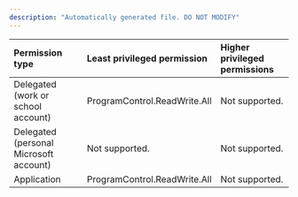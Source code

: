 ```yaml
---
description: "Automatically generated file. DO NOT MODIFY"
---
```


|Permission type|Least privileged permission|Higher privileged permissions|
|:---|:---|:---|
|Delegated (work or school account)|ProgramControl.ReadWrite.All|Not supported.|
|Delegated (personal Microsoft account)|Not supported.|Not supported.|
|Application|ProgramControl.ReadWrite.All|Not supported.|

